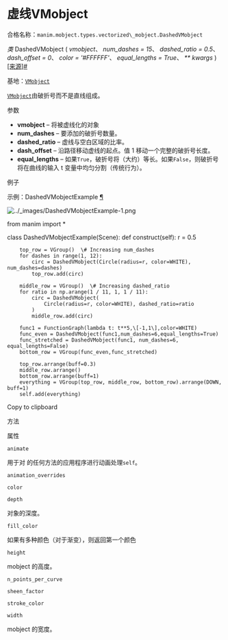 # 虚线VMobject

合格名称：`manim.mobject.types.vectorized\_mobject.DashedVMobject`

_类_ DashedVMobject ( _vmobject_、 _num_dashes = 15_、 _dashed_ratio = 0.5_、 _dash_offset = 0_、 _color = '#FFFFFF'_、 _equal_lengths = True_、 _\*\* kwargs_ )[\[来源\]](../_modules/manim/mobject/types/vectorized_mobject.html#DashedVMobject)[#](#manim.mobject.types.vectorized_mobject.DashedVMobject "此定义的固定链接")

基地：[`VMobject`](manim.mobject.types.vectorized_mobject.VMobject.html#manim.mobject.types.vectorized_mobject.VMobject "manim.mobject.types.vectorized_mobject.VMobject")

[`VMobject`](manim.mobject.types.vectorized_mobject.VMobject.html#manim.mobject.types.vectorized_mobject.VMobject "manim.mobject.types.vectorized_mobject.VMobject")由破折号而不是直线组成。

参数

- **vmobject** – 将被虚线化的对象
- **num_dashes** – 要添加的破折号数量。
- **dashed_ratio** – 虚线与空白区域的比率。
- **dash_offset** – 沿路径移动虚线的起点。值 1 移动一个完整的破折号长度。
- **equal_lengths** – 如果`True`，破折号将（大约）等长。如果`False`，则破折号将在曲线的输入 t 变量中均匀分割（传统行为）。

例子

示例：DashedVMobjectExample [¶](#dashedvmobjectexample)

![../_images/DashedVMobjectExample-1.png](../_images/DashedVMobjectExample-1.png)

from manim import \*

class DashedVMobjectExample(Scene):
def construct(self):
r = 0.5

        top_row = VGroup()  \# Increasing num_dashes
        for dashes in range(1, 12):
            circ = DashedVMobject(Circle(radius=r, color=WHITE), num_dashes=dashes)
            top_row.add(circ)

        middle_row = VGroup()  \# Increasing dashed_ratio
        for ratio in np.arange(1 / 11, 1, 1 / 11):
            circ = DashedVMobject(
                Circle(radius=r, color=WHITE), dashed_ratio=ratio
            )
            middle_row.add(circ)

        func1 = FunctionGraph(lambda t: t**5,\[-1,1\],color=WHITE)
        func_even = DashedVMobject(func1,num_dashes=6,equal_lengths=True)
        func_stretched = DashedVMobject(func1, num_dashes=6, equal_lengths=False)
        bottom_row = VGroup(func_even,func_stretched)

        top_row.arrange(buff=0.3)
        middle_row.arrange()
        bottom_row.arrange(buff=1)
        everything = VGroup(top_row, middle_row, bottom_row).arrange(DOWN, buff=1)
        self.add(everything)

Copy to clipboard

方法

属性

`animate`

用于对 的任何方法的应用程序进行动画处理`self`。

`animation_overrides`

`color`

`depth`

对象的深度。

`fill_color`

如果有多种颜色（对于渐变），则返回第一个颜色

`height`

mobject 的高度。

`n_points_per_curve`

`sheen_factor`

`stroke_color`

`width`

mobject 的宽度。
